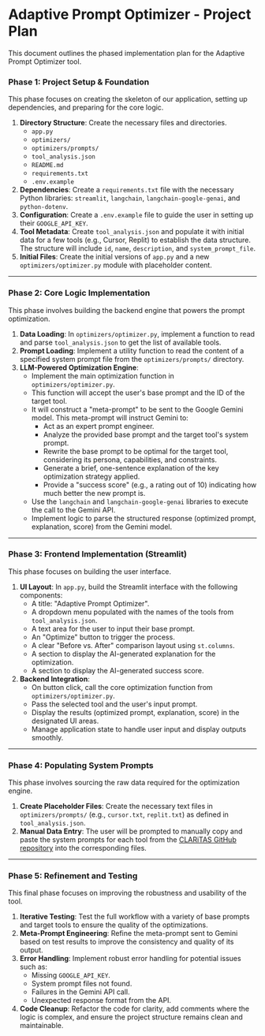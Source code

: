 # Adaptive Prompt Optimizer - Project Plan

This document outlines the phased implementation plan for the Adaptive Prompt Optimizer tool.

### **Phase 1: Project Setup & Foundation**

This phase focuses on creating the skeleton of our application, setting up dependencies, and preparing for the core logic.

1.  **Directory Structure**: Create the necessary files and directories.
    - `app.py`
    - `optimizers/`
    - `optimizers/prompts/`
    - `tool_analysis.json`
    - `README.md`
    - `requirements.txt`
    - `.env.example`
2.  **Dependencies**: Create a `requirements.txt` file with the necessary Python libraries: `streamlit`, `langchain`, `langchain-google-genai`, and `python-dotenv`.
3.  **Configuration**: Create a `.env.example` file to guide the user in setting up their `GOOGLE_API_KEY`.
4.  **Tool Metadata**: Create `tool_analysis.json` and populate it with initial data for a few tools (e.g., Cursor, Replit) to establish the data structure. The structure will include `id`, `name`, `description`, and `system_prompt_file`.
5.  **Initial Files**: Create the initial versions of `app.py` and a new `optimizers/optimizer.py` module with placeholder content.

---

### **Phase 2: Core Logic Implementation**

This phase involves building the backend engine that powers the prompt optimization.

1.  **Data Loading**: In `optimizers/optimizer.py`, implement a function to read and parse `tool_analysis.json` to get the list of available tools.
2.  **Prompt Loading**: Implement a utility function to read the content of a specified system prompt file from the `optimizers/prompts/` directory.
3.  **LLM-Powered Optimization Engine**:
    - Implement the main optimization function in `optimizers/optimizer.py`.
    - This function will accept the user's base prompt and the ID of the target tool.
    - It will construct a "meta-prompt" to be sent to the Google Gemini model. This meta-prompt will instruct Gemini to:
        - Act as an expert prompt engineer.
        - Analyze the provided base prompt and the target tool's system prompt.
        - Rewrite the base prompt to be optimal for the target tool, considering its persona, capabilities, and constraints.
        - Generate a brief, one-sentence explanation of the key optimization strategy applied.
        - Provide a "success score" (e.g., a rating out of 10) indicating how much better the new prompt is.
    - Use the `langchain` and `langchain-google-genai` libraries to execute the call to the Gemini API.
    - Implement logic to parse the structured response (optimized prompt, explanation, score) from the Gemini model.

---

### **Phase 3: Frontend Implementation (Streamlit)**

This phase focuses on building the user interface.

1.  **UI Layout**: In `app.py`, build the Streamlit interface with the following components:
    - A title: "Adaptive Prompt Optimizer".
    - A dropdown menu populated with the names of the tools from `tool_analysis.json`.
    - A text area for the user to input their base prompt.
    - An "Optimize" button to trigger the process.
    - A clear "Before vs. After" comparison layout using `st.columns`.
    - A section to display the AI-generated explanation for the optimization.
    - A section to display the AI-generated success score.
2.  **Backend Integration**:
    - On button click, call the core optimization function from `optimizers/optimizer.py`.
    - Pass the selected tool and the user's input prompt.
    - Display the results (optimized prompt, explanation, score) in the designated UI areas.
    - Manage application state to handle user input and display outputs smoothly.

---

### **Phase 4: Populating System Prompts**

This phase involves sourcing the raw data required for the optimization engine.

1.  **Create Placeholder Files**: Create the necessary text files in `optimizers/prompts/` (e.g., `cursor.txt`, `replit.txt`) as defined in `tool_analysis.json`.
2.  **Manual Data Entry**: The user will be prompted to manually copy and paste the system prompts for each tool from the [CLARiTAS GitHub repository](https://github.com/jayinc/CLARiTAS) into the corresponding files.

---

### **Phase 5: Refinement and Testing**

This final phase focuses on improving the robustness and usability of the tool.

1.  **Iterative Testing**: Test the full workflow with a variety of base prompts and target tools to ensure the quality of the optimizations.
2.  **Meta-Prompt Engineering**: Refine the meta-prompt sent to Gemini based on test results to improve the consistency and quality of its output.
3.  **Error Handling**: Implement robust error handling for potential issues such as:
    - Missing `GOOGLE_API_KEY`.
    - System prompt files not found.
    - Failures in the Gemini API call.
    - Unexpected response format from the API.
4.  **Code Cleanup**: Refactor the code for clarity, add comments where the logic is complex, and ensure the project structure remains clean and maintainable. 